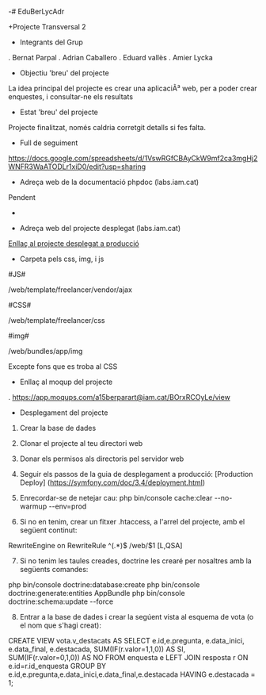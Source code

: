 -# EduBerLycAdr

+Projecte Transversal 2

- Integrants del Grup

. Bernat Parpal
. Adrian Caballero
. Eduard vallès
. Amier Lycka

- Objectiu 'breu' del projecte

La idea principal del projecte es crear una aplicaciÃ³ web, per a poder crear enquestes, i consultar-ne els resultats


- Estat 'breu' del projecte

Projecte finalitzat, només caldria corretgit detalls si fes falta.


- Full de seguiment

 https://docs.google.com/spreadsheets/d/1VswRGfCBAyCkW9mf2ca3mgHj2WNFR3WaATODLr1xiD0/edit?usp=sharing

 
 
- Adreça web de la documentació phpdoc (labs.iam.cat)

Pendent

+


- Adreça web del projecte desplegat (labs.iam.cat)

[Enllaç al projecte desplegat a producció](http://a15eduvalcal.tk/ "Vota! Website")




- Carpeta pels css, img, i js

#JS#

/web/template/freelancer/vendor/ajax

#CSS#

/web/template/freelancer/css

#img#

/web/bundles/app/img

Excepte fons que es troba al CSS



- Enllaç al moqup del projecte

. https://app.moqups.com/a15berparart@iam.cat/BOrxRCOyLe/view


- Desplegament del projecte

1) Crear la base de dades

2) Clonar el projecte al teu directori web

3) Donar els permisos als directoris pel servidor web

4) Seguir els passos de la guia de desplegament a producció:
[Production Deploy] (https://symfony.com/doc/3.4/deployment.html)

5) Enrecordar-se de netejar cau: php bin/console cache:clear --no-warmup --env=prod

6) Si no en tenim, crear un fitxer .htaccess, a l'arrel del projecte, amb el següent continut:

RewriteEngine on
RewriteRule ^(.*)$ /web/$1 [L,QSA]

7) Si no tenim les taules creades, doctrine les crearé per nosaltres amb la següents comandes:

php bin/console doctrine:database:create
php bin/console doctrine:generate:entities AppBundle
php bin/console doctrine:schema:update --force

8) Entrar a la base de dades i crear la segúent vista al esquema de vota (o el nom que s'hagi creat):

CREATE VIEW vota.v_destacats AS
SELECT e.id,e.pregunta, e.data_inici, e.data_final, e.destacada, SUM(IF(r.valor=1,1,0)) AS SI, SUM(IF(r.valor=0,1,0)) AS NO
FROM enquesta e
LEFT JOIN resposta r
ON e.id=r.id_enquesta
GROUP BY e.id,e.pregunta,e.data_inici,e.data_final,e.destacada
HAVING e.destacada = 1;

